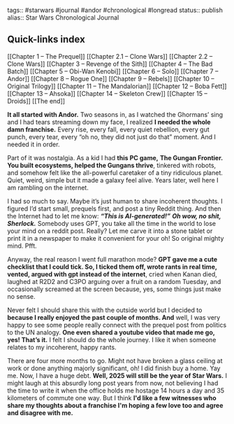 
tags:: #starwars #journal #andor #chronological #longread
status:: publish
alias:: Star Wars Chronological Journal
## **Quick-links index**
[[Chapter 1 – The Prequel]]
[[Chapter 2.1 – Clone Wars]]
[[Chapter 2.2 – Clone Wars]]
[[Chapter 3 – Revenge of the Sith]]
[[Chapter 4 – The Bad Batch]]
[[Chapter 5 – Obi-Wan Kenobi]]
[[Chapter 6 – Solo]]
[[Chapter 7 – Andor]]
[[Chapter 8 – Rogue One]]
[[Chapter 9 – Rebels]]
[[Chapter 10 – Original Trilogy]]
[[Chapter 11 – The Mandalorian]]
[[Chapter 12 – Boba Fett]]
[[Chapter 13 – Ahsoka]]
[[Chapter 14 – Skeleton Crew]]
[[Chapter 15 – Droids]]
[[The end]]

**It all started with Andor.** Two seasons in, as I watched the Ghormans’ sing and I had tears streaming down my face, I realized **I needed the whole damn franchise.** Every rise, every fall, every quiet rebellion, every gut punch, every tear, every “oh no, they did not just do that” moment. And I needed it in order.

Part of it was nostalgia. As a kid I had **this PC game,** **The Gungan Frontier. You built ecosystems, helped the Gungans thrive**, tinkered with robots, and somehow felt like the all-powerful caretaker of a tiny ridiculous planet. Quiet, weird, simple but it made a galaxy feel alive. Years later, well here I am rambling on the internet.

I had so much to say. Maybe it’s just human to share incoherent thoughts. I figured I’d start small, prequels first, and post a tiny Reddit thing. And then the Internet had to let me know: ***“This is AI-generated!”*** ***Oh wow, no shit, Sherlock.*** Somebody uses GPT, you take all the time in the world to lose your mind on a reddit post. Really? Let me carve it into a stone tablet or print it in a newspaper to make it convenient for your oh! So original mighty mind. Pfft.

Anyway, the real reason I went full marathon mode? **GPT gave me a cute checklist that I could tick. So, I ticked them off, wrote rants in real time, vented, argued with gpt instead of the internet**, cried when Kanan died, laughed at R2D2 and C3PO arguing over a fruit on a random Tuesday, and occasionally screamed at the screen because, yes, some things just make no sense.

Never felt I should share this with the outside world but I decided to **because I really enjoyed the past couple of months. And** well, I was very happy to see some people really connect with the prequel post from politics to the UN analogy. **One even shared a youtube video that made me go, yes! That’s it.** I felt I should do the whole journey. I like it when someone relates to my incoherent, happy rants.

There are four more months to go. Might not have broken a glass ceiling at work or done anything majorly significant, oh! I did finish buy a home. Yay me. Now, I have a huge debt. **Well, 2025 will still be the year of Star Wars.** I might laugh at this absurdly long post years from now, not believing I had the time to write it when the office holds me hostage 14 hours a day and 35 kilometers of commute one way. But I think **I'd like a few witnesses who share my thoughts about a franchise I'm hoping a few love too and agree and disagree with me.**